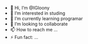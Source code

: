 - 👋 Hi, I’m @IGloony
- 👀 I’m interested in studing
- 🌱 I’m currently learning programar
- 💞️ I’m looking to collaborate
- 📫 How to reach me ...
- ⚡ Fun fact: ...

<!---
IGloony/IGloony is a ✨ special ✨ repository because its `README.md` (this file) appears on your GitHub profile.
You can click the Preview link to take a look at your changes.
---
